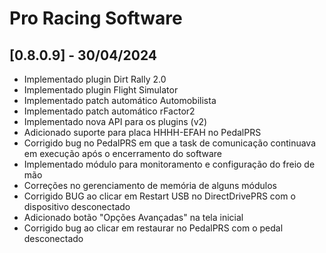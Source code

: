 # Pro Racing Software

## [0.8.0.9] - 30/04/2024

 - Implementado plugin Dirt Rally 2.0
 - Implementado plugin Flight Simulator
 - Implementado patch automático Automobilista
 - Implementado patch automático rFactor2
 - Implementado nova API para os plugins (v2)
 - Adicionado suporte para placa HHHH-EFAH no PedalPRS
 - Corrigido bug no PedalPRS em que a task de comunicação continuava em execução após o encerramento do software
 - Implementado módulo para monitoramento e configuração do freio de mão
 - Correções no gerenciamento de memória de alguns módulos
 - Corrigido BUG ao clicar em Restart USB no DirectDrivePRS com o dispositivo desconectado
 - Adicionado botão "Opções Avançadas" na tela inicial
 - Corrigido bug ao clicar em restaurar no PedalPRS com o pedal desconectado
